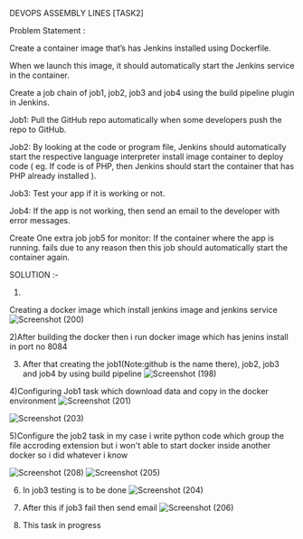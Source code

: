 DEVOPS ASSEMBLY LINES [TASK2]

Problem Statement :

Create a container image that’s has Jenkins installed using Dockerfile.

When we launch this image, it should automatically start the Jenkins service in the container.

Create a job chain of job1, job2, job3 and job4 using the build pipeline plugin in Jenkins.

Job1: Pull the GitHub repo automatically when some developers push the repo to GitHub.

Job2: By looking at the code or program file, Jenkins should automatically start the respective language interpreter install image container to deploy code ( eg. If code is of PHP, then Jenkins should start the container that has PHP already installed ).

Job3: Test your app if it is working or not.

Job4: If the app is not working, then send an email to the developer with error messages.

Create One extra job job5 for monitor: If the container where the app is running. fails due to any reason then this job should automatically start the container again.


SOLUTION :-

1)
Creating a docker image which install jenkins image and jenkins service
![Screenshot (200)](https://user-images.githubusercontent.com/60147097/81859812-738b8800-9583-11ea-9829-3859b9babot10.png)

2)After building the docker then i run docker image which has jenins install in port no 8084

3) After that creating the job1(Note:github is the name there), job2, job3 and job4 by using build pipeline
![Screenshot (198)](https://user-images.githubusercontent.com/60147097/81860535-8488c900-9584-11ea-9812-e0e635c4ba8d.png)

4)Configuring Job1 task which download data and copy in the docker environment
![Screenshot (201)](https://user-images.githubusercontent.com/60147097/81860833-ed704100-9584-11ea-8208-0c23d8dcd4fc.png)

![Screenshot (203)](https://user-images.githubusercontent.com/60147097/81860891-0547c500-9585-11ea-928e-aa42940153b3.png)

5)Configure the job2 task in my case i write python code which group the file accroding extension but i won't able to start docker inside another docker so i did whatever i know

![Screenshot (208)](https://user-images.githubusercontent.com/60147097/81861195-7dae8600-9585-11ea-8486-414dc71afbe7.png)
![Screenshot (205)](https://user-images.githubusercontent.com/60147097/81861214-843cfd80-9585-11ea-908a-fa9d3e10eab7.png)

6) In job3 testing is to be done
![Screenshot (204)](https://user-images.githubusercontent.com/60147097/81861293-a8004380-9585-11ea-82be-a2ba95fcda49.png)

7) After this if job3 fail then send email 
![Screenshot (206)](https://user-images.githubusercontent.com/60147097/81861438-ded65980-9585-11ea-9eb1-b1d0b56337fe.png)

8) This task in progress

